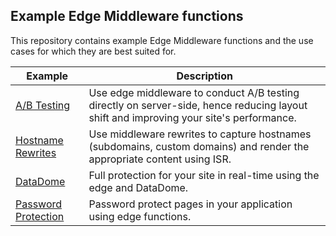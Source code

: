 ## Example Edge Middleware functions

This repository contains example Edge Middleware functions and the use cases for which they are best suited for.

| Example                                      | Description                                                  |
| -------------------------------------------- | ------------------------------------------------------------ |
| [A/B Testing](./ab-testing)                  | Use edge middleware to conduct A/B testing directly on server-side, hence reducing layout shift and improving your site's performance. |
| [Hostname Rewrites](./hostname-rewrites)     | Use middleware rewrites to capture hostnames (subdomains, custom domains) and render the appropriate content using ISR. |
| [DataDome](./datadome)                       | Full protection for your site in real-time using the edge and DataDome. |
| [Password Protection](./password-protection) | Password protect pages in your application using edge functions. |
